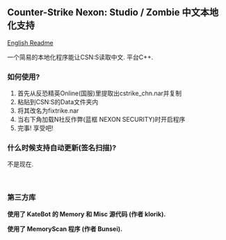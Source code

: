 ## Counter-Strike Nexon: Studio / Zombie 中文本地化支持

[English Readme](./README_EN.md)

一个简易的本地化程序能让CSN:S读取中文. 平台C++.

### 如何使用?
1. 首先从反恐精英Online(国服)里提取出cstrike_chn.nar并复制
2. 粘贴到CSN:S的Data文件夹内
3. 将其改名为fixtrike.nar
4. 当右下角加载N社反作弊(蓝框 NEXON SECURITY)时开启程序
5. 完事! 享受吧!

### 什么时候支持自动更新(签名扫描)?
不是现在.

‮

### 第三方库

**使用了 KateBot 的 Memory 和 Misc 源代码 (作者 klorik).**

**使用了 MemoryScan 程序 (作者 Bunsei).**
